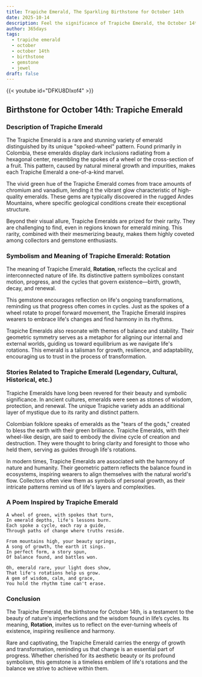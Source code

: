 ```yaml
---
title: Trapiche Emerald, The Sparkling Birthstone for October 14th
date: 2025-10-14
description: Feel the significance of Trapiche Emerald, the October 14th birthstone symbolizing Rotation. Let its beauty and meaning brighten your day.
author: 365days
tags:
  - trapiche emerald
  - october
  - october 14th
  - birthstone
  - gemstone
  - jewel
draft: false
---
```


{{< youtube id="DFKU8DIxof4" >}}

## Birthstone for October 14th: Trapiche Emerald

### Description of Trapiche Emerald

The Trapiche Emerald is a rare and stunning variety of emerald distinguished by its unique "spoked-wheel" pattern. Found primarily in Colombia, these emeralds display dark inclusions radiating from a hexagonal center, resembling the spokes of a wheel or the cross-section of a fruit. This pattern, caused by natural mineral growth and impurities, makes each Trapiche Emerald a one-of-a-kind marvel.

The vivid green hue of the Trapiche Emerald comes from trace amounts of chromium and vanadium, lending it the vibrant glow characteristic of high-quality emeralds. These gems are typically discovered in the rugged Andes Mountains, where specific geological conditions create their exceptional structure.

Beyond their visual allure, Trapiche Emeralds are prized for their rarity. They are challenging to find, even in regions known for emerald mining. This rarity, combined with their mesmerizing beauty, makes them highly coveted among collectors and gemstone enthusiasts.

### Symbolism and Meaning of Trapiche Emerald: Rotation

The meaning of Trapiche Emerald, **Rotation**, reflects the cyclical and interconnected nature of life. Its distinctive pattern symbolizes constant motion, progress, and the cycles that govern existence—birth, growth, decay, and renewal.

This gemstone encourages reflection on life's ongoing transformations, reminding us that progress often comes in cycles. Just as the spokes of a wheel rotate to propel forward movement, the Trapiche Emerald inspires wearers to embrace life's changes and find harmony in its rhythms.

Trapiche Emeralds also resonate with themes of balance and stability. Their geometric symmetry serves as a metaphor for aligning our internal and external worlds, guiding us toward equilibrium as we navigate life's rotations. This emerald is a talisman for growth, resilience, and adaptability, encouraging us to trust in the process of transformation.

### Stories Related to Trapiche Emerald (Legendary, Cultural, Historical, etc.)

Trapiche Emeralds have long been revered for their beauty and symbolic significance. In ancient cultures, emeralds were seen as stones of wisdom, protection, and renewal. The unique Trapiche variety adds an additional layer of mystique due to its rarity and distinct pattern.

Colombian folklore speaks of emeralds as the "tears of the gods," created to bless the earth with their green brilliance. Trapiche Emeralds, with their wheel-like design, are said to embody the divine cycle of creation and destruction. They were thought to bring clarity and foresight to those who held them, serving as guides through life's rotations.

In modern times, Trapiche Emeralds are associated with the harmony of nature and humanity. Their geometric pattern reflects the balance found in ecosystems, inspiring wearers to align themselves with the natural world's flow. Collectors often view them as symbols of personal growth, as their intricate patterns remind us of life's layers and complexities.

### A Poem Inspired by Trapiche Emerald

```
A wheel of green, with spokes that turn,  
In emerald depths, life's lessons burn.  
Each spoke a cycle, each ray a guide,  
Through paths of change where truths reside.  

From mountains high, your beauty springs,  
A song of growth, the earth it sings.  
In perfect form, a story spun,  
Of balance found, and battles won.  

Oh, emerald rare, your light does show,  
That life's rotations help us grow.  
A gem of wisdom, calm, and grace,  
You hold the rhythm time can't erase.  
```

### Conclusion

The Trapiche Emerald, the birthstone for October 14th, is a testament to the beauty of nature's imperfections and the wisdom found in life’s cycles. Its meaning, **Rotation**, invites us to reflect on the ever-turning wheels of existence, inspiring resilience and harmony.

Rare and captivating, the Trapiche Emerald carries the energy of growth and transformation, reminding us that change is an essential part of progress. Whether cherished for its aesthetic beauty or its profound symbolism, this gemstone is a timeless emblem of life's rotations and the balance we strive to achieve within them.